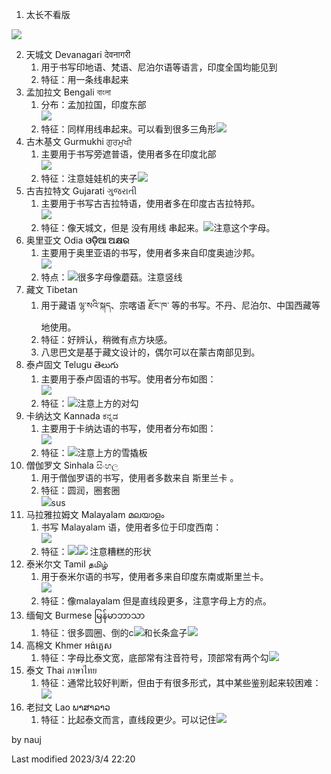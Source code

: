 1. 太长不看版

![](https://cdn.nlark.com/yuque/0/2023/png/35184290/1677936241515-60d78447-7065-4e0d-8b7e-b1d67e98c308.png)

2. 天城文 Devanagari <font style="color:rgb(32, 33, 34);">देवनागरी</font>
    1. 用于书写印地语、梵语、尼泊尔语等语言，印度全国均能见到
    2. 特征：用一条线串起来
3. 孟加拉文 Bengali বাংলা
    1. 分布：孟加拉国，印度东部  
![](https://cdn.nlark.com/yuque/0/2023/png/35184290/1677935246102-d9864716-58b1-4f71-8db8-a00372ac1764.png)
    2. 特征：同样用线串起来。可以看到很多三角形![](https://cdn.nlark.com/yuque/0/2023/png/35184290/1677937908654-815e9a88-9a63-497e-b37b-1aa4d9bb6755.png)
4. 古木基文 Gurmukhi <font style="color:rgb(32, 33, 34);">ਗੁਰਮੁਖੀ</font>
    1. 主要用于书写旁遮普语，使用者多在印度北部  
![](https://cdn.nlark.com/yuque/0/2023/png/35184290/1677935272973-2b18c1eb-59f9-4e2e-8e24-59209974420b.png)
    2. 特征：注意娃娃机的夹子![](https://cdn.nlark.com/yuque/0/2023/png/35184290/1677939401171-01c943aa-b890-44f0-885f-3d7aae8c0053.png)
5. 古吉拉特文 Gujarati <font style="color:rgb(32, 33, 34);">ગુજરાતી</font>
    1. 主要用于书写古吉拉特语，使用者多在印度古吉拉特邦。  
![](https://cdn.nlark.com/yuque/0/2023/png/35184290/1677935377319-f616a58d-ced8-4631-b355-4733b5d16257.png)
    2. 特征：像天城文，但是 没有用线 串起来。![](https://cdn.nlark.com/yuque/0/2023/png/35184290/1677939364689-4adf1b60-b643-4dfc-b03a-39e59c459d40.png)注意这个字母。
6. 奥里亚文 Odia **<font style="color:rgb(32, 33, 34);">ଓଡ଼ିଆ ଅକ୍ଷର</font>**
    1. 主要用于奥里亚语的书写，使用者多来自印度奥迪沙邦。  
![](https://cdn.nlark.com/yuque/0/2023/png/35184290/1677935475097-af589f38-3486-43a3-b0c3-97039b763728.png)
    2. 特点：![](https://cdn.nlark.com/yuque/0/2023/png/35184290/1677939277587-8044e91b-a016-4c6e-be6b-873b0a93c4c8.png)很多字母像蘑菇。注意竖线 
7. 藏文 Tibetan 
    1. 用于藏语 <font style="color:rgb(32, 33, 34);">ལྷ་སའི་སྐད</font>、宗喀语 <font style="color:rgb(32, 33, 34);">རྫོང་ཁ་ </font>等的书写。不丹、尼泊尔、中国西藏等地使用。
    2. 特征：好辨认，稍微有点方块感。
    3. 八思巴文是基于藏文设计的，偶尔可以在蒙古南部见到。
8. 泰卢固文 Telugu తెలుగు
    1. 主要用于泰卢固语的书写。使用者分布如图：  
![](https://cdn.nlark.com/yuque/0/2023/png/35184290/1677935854299-33141df9-c56b-42d1-b3a8-180e0d19e091.png)
    2. 特征：![](https://cdn.nlark.com/yuque/0/2023/png/35184290/1677939167929-d402f28f-52f2-47da-8286-5762403d06d6.png)注意上方的对勾
9. 卡纳达文 Kannada <font style="color:rgb(32, 33, 34);">ಕನ್ನಡ</font>
    1. 主要用于卡纳达语的书写，使用者分布如图：  
![](https://cdn.nlark.com/yuque/0/2023/png/35184290/1677935956748-92bd0177-932f-4173-acb3-0e478d8eb86f.png)
    2. 特征：![](https://cdn.nlark.com/yuque/0/2023/png/35184290/1677939150237-c7e1f35b-c6cf-4c7a-a301-f291f75450fb.png)注意上方的雪撬板
10. 僧伽罗文 Sinhala <font style="color:rgb(32, 33, 34);">සිංහල</font>
    1. <font style="color:rgb(32, 33, 34);">用于僧伽罗语的书写，使用者多数来自 斯里兰卡 。</font>
    2. <font style="color:rgb(32, 33, 34);">特征：圆润，圈套圈   
</font><font style="color:rgb(32, 33, 34);"> </font>![](https://cdn.nlark.com/yuque/0/2023/png/35184290/1677939082655-d7866123-d294-4dd4-8d84-166c55edb3ef.png)<font style="color:rgb(32, 33, 34);">sus</font>
11. 马拉雅拉姆文 Malayalam <font style="color:rgb(32, 33, 34);">മലയാളം</font>
    1. <font style="color:rgb(32, 33, 34);">书写 Malayalam 语，使用者多位于印度西南：  
</font>![](https://cdn.nlark.com/yuque/0/2023/png/35184290/1677936134279-c99690d7-24ca-46f3-a553-d972826e104e.png)
    2. 特征：![](https://cdn.nlark.com/yuque/0/2023/png/35184290/1677938881081-b5b7397d-7fbb-4001-b779-8439ad14efc2.png)![](https://cdn.nlark.com/yuque/0/2023/png/35184290/1677938990652-b3c4e454-8304-47cf-a1d3-de96fe4a1dd7.png)  注意糟糕的形状
12. 泰米尔文 Tamil <font style="color:rgb(32, 33, 34);">தமிழ் </font>
    1. 用于泰米尔语的书写，使用者多来自印度东南或斯里兰卡。  
![](https://cdn.nlark.com/yuque/0/2023/png/35184290/1677936307167-b3fcb55b-c2c7-4fb6-b8c0-6c13bf697857.png)
    2. 特征：像malayalam 但是直线段更多，注意字母上方的点。
13. 缅甸文 Burmese <font style="color:rgb(32, 33, 34);">မြန်မာဘာသာ</font>
    1. <font style="color:rgb(32, 33, 34);">特征：很多圆圈、倒的c</font>![](https://cdn.nlark.com/yuque/0/2023/png/35184290/1677938057232-e5ba31a0-b030-4e3f-b3d8-9b3f2574c089.png)<font style="color:rgb(32, 33, 34);">和长条盒子</font>![](https://cdn.nlark.com/yuque/0/2023/png/35184290/1677938091702-84d4357e-6452-461f-b619-aeffd77c4600.png)
14. 高棉文 Khmer អង់គ្លេស
    1. 特征：字母比泰文宽，底部常有注音符号，顶部常有两个勾![](https://cdn.nlark.com/yuque/0/2023/png/35184290/1677938222609-835e49a5-982b-448d-8c0d-3d99a0dff6f8.png)
15. 泰文 Thai ภาษาไทย
    1. 特征：通常比较好判断，但由于有很多形式，其中某些鉴别起来较困难：  
![](https://cdn.nlark.com/yuque/0/2023/png/35184290/1677938312106-3eddd143-a58a-4bdc-84c1-6874a4841007.png)
16. 老挝文 Lao <font style="color:rgb(32, 33, 34);"> ພາສາລາວ</font>
    1. 特征：比起泰文而言，直线段更少。可以记住![](https://cdn.nlark.com/yuque/0/2023/png/35184290/1677938578360-46245e73-b4b1-4b89-92d4-1825241a6938.png)





by nauj

Last modified 2023/3/4 22:20





